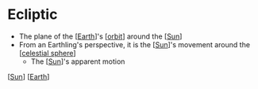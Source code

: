# Ecliptic

- The plane of the [[Earth]]'s [[orbit]] around the [[Sun]]
- From an Earthling's perspective, it is the [[Sun]]'s movement around the [[celestial sphere]]
  - The [[Sun]]'s apparent motion

[[Sun]] [[Earth]]

[//begin]: # "Autogenerated link references for markdown compatibility"
[Earth]: earth "Earth 🜨"
[orbit]: orbit "Orbit"
[Sun]: sun "Sun"
[Sun]: sun "Sun"
[celestial sphere]: celestial-sphere "Celestial Sphere"
[Sun]: sun "Sun"
[Sun]: sun "Sun"
[Earth]: earth "Earth 🜨"
[//end]: # "Autogenerated link references"